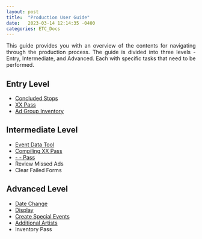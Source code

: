 ```yaml
---
layout: post
title:  "Production User Guide"
date:   2023-03-14 12:14:35 -0400
categories: ETC_Docs
---
```


<p style="text-align: justify;">This guide provides you with an overview of the contents for navigating through the production process. The guide is divided into three levels - Entry, Intermediate, and Advanced. Each with specific tasks that need to be performed.</p>


## Entry Level
*   [Concluded Stops]([https://docs.google.com/document/u/0/d/1sMYaKqrV2OIC4HXf7qUICb3fNY7bLRsU6IneSEFdhxU/edit](https://docs.google.com/document/d/e/2PACX-1vTTuP479QV6m8T4ofkrzvYik_hG5rF-ZJvJxhNriWk41bZVuy6mVzzMd1F5VYfOyCVNWljtoqGGRHQ_/pub))
*   [XX Pass](https://docs.google.com/document/d/e/2PACX-1vSHd4rwQF1h1cWQrnzFAlB2u-SNl3uo5eFpYfEt4tBdueSPwTsafZ5uPQ3C4M8oPAR3i6NB7MR6Hw7z/pub)
*   [Ad Group Inventory](https://docs.google.com/document/d/e/2PACX-1vRMHbwSf410w4r-ohL9ZSqGW7tEyOrWAQNO0gcBgXYGOR0WiFydYFpWWFzK8Y_gUIXlr5W6tf_XUm05/pub)



## Intermediate Level
*    [Event Data Tool](https://docs.google.com/document/d/e/2PACX-1vT_QgQxb3LE_vF7gh83uVAE-xeLuYcphPYecIclIwRnBlyvS4VFl8W10-iGMfWANTc7NtI5r3mDigbu/pub)
*    [Compiling XX Pass](https://docs.google.com/document/d/e/2PACX-1vRy6YdBKVHlTdBViBMusTKDelUZrhmy69Djn_SoqDU_-GxkzcpWppdbRnew6U-rytKT3NG5u2YgRWcD/pub)
*    [- - Pass](https://docs.google.com/document/d/e/2PACX-1vSZ-Eu548EVddxlP-pSxlcCSiyrBaM_4T9qTdaL-_jMpNr9F0LrGGY2Mj2NHPURibCzlPZyHMFvNwg9/pub)
*    Review Missed Ads 
*    Clear Failed Forms


## Advanced Level
*    [Date Change]([https://docs.google.com/document/d/1WYlrkcSFOCAzsSQc36I_qJx9wlbpiwX4GH2tA0Z7L5Q/edit?usp=sharin](https://docs.google.com/document/d/e/2PACX-1vR9QRaWpo2_lvbFiacXckw-LubdcFeT16s7HP4TTSP_WCJiuHEeiuM6pF0NkEY06IjQQWC0gGbV3cgu/pub)g)
*    [Display](https://docs.google.com/document/d/e/2PACX-1vSGId6-E6IbeMmYcF3GKlwcir9pTFLy2D4PrKCI--rUCprn2qqQc3SUZX_kr4kCKCZG8okm3cBwaEEY/pub)
*    [Create Special Events](https://docs.google.com/document/d/e/2PACX-1vSXvnoq6L_lkRsg3RMgTSjyKhxBTZRciovSjT0IMxysc5cbYKzuGYv87LgZj51BDa9OKAkUTNAX48sc/pub)
*    [Additional Artists](https://docs.google.com/document/d/e/2PACX-1vRsXg6sMQNxgVyoCh4kvbq73QnuUjOQMqvaSGcK1M71eqRX3ATIolaiXXfRwiTmQlCbe7j-NJXK2Jll/pub)
*    Inventory Pass
